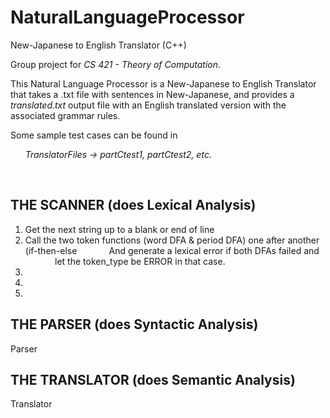 # NaturalLanguageProcessor
New-Japanese to English Translator (C++)

Group project for _CS 421 - Theory of Computation_.

This Natural Language Processor is a New-Japanese to English Translator that takes a .txt file with sentences in New-Japanese, and provides a _translated.txt_ output file with an English translated version with the associated grammar rules. 

Some sample test cases can be found in

&nbsp;&nbsp;&nbsp;&nbsp;&nbsp;&nbsp;_TranslatorFiles -> partCtest1, partCtest2, etc._

&nbsp;

## THE SCANNER (does Lexical Analysis)

1.  Get the next string up to a blank or end of line
2.  Call the two token functions (word DFA & period DFA) one after another (if-then-else
&nbsp;&nbsp;&nbsp;&nbsp;&nbsp;&nbsp;&nbsp;&nbsp;&nbsp;&nbsp;&nbsp;&nbsp;And generate a lexical error if both DFAs failed and
&nbsp;&nbsp;&nbsp;&nbsp;&nbsp;&nbsp;&nbsp;&nbsp;&nbsp;&nbsp;&nbsp;&nbsp;let the token_type be ERROR in that case.
3.
4.
5.

## THE PARSER (does Syntactic Analysis)

Parser

## THE TRANSLATOR (does Semantic Analysis)

Translator
